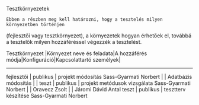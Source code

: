 Tesztkörnyezetek




	Ebben a részben meg kell határozni, hogy a tesztelés milyen környezetben történjen
(fejlesztői vagy tesztkörnyezet), a környezetek hogyan érhetőek el, továbbá a tesztelők
milyen hozzáféréssel végezzék a tesztelést.

Tesztkörnyezet
|Környezet neve és feladata|A hozzáférés módja|Konfiguráció|Kapcsolattartó személyek|
********************************************************************************************************************************



fejlesztői		|		publikus		|	projekt módosítás		Sass-Gyarmati Norbert
			|					|	Adatbázis módosítás
			|					|
teszt			|		publikus		|	projekt metódusok vizsgálata	Sass-Gyarmati Norbert
			|					|					Oravecz Zsolt
			|					|					Járomi Dávid Antal
teszt			|		publikus		|	tesztterv készítése		Sass-Gyarmati Norbert